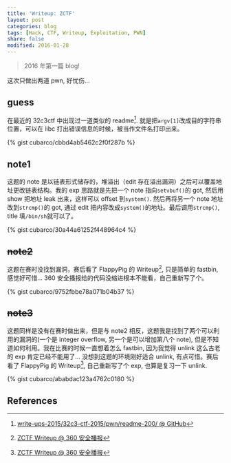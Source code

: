 ```yaml
---
title: 'Writeup: ZCTF'
layout: post
categories: blog
tags: [Hack, CTF, Writeup, Exploitation, PWN]
share: false
modified: 2016-01-28
---
```


> 2016 年第一篇 blog!

这次只做出两道 pwn, 好忧伤...

## guess

在最近的 32c3ctf 中出现过一道类似的 readme[^1]. 就是把`argv[1]`改成目的字符串位置，可以在 libc 打出错误信息的时候，被当作文件名打印出来。

{% gist cubarco/cbbd4ab5462c2f0f287b %}

## note1

这题的 note 是以链表形式储存的，堆溢出（edit 存在溢出漏洞）之后可以覆盖地址更改链表结构。我的 exp 思路就是先把一个 note 指向`setvbuf()`的 got, 然后用 show 把地址 leak 出来，这样可以 offset 到`system()`. 然后再将另一个 note 地址改到`strcmp()`的 got, 通过 edit 把内容改成`system()`的地址。最后调用`strcmp()`, title 填`/bin/sh`就可以了。

{% gist cubarco/30a44a61252f448964c4 %}

## <del>note2</del>

这题在赛时没找到漏洞，赛后看了 FlappyPig 的 Writeup[^2], 只是简单的 fastbin, 感觉好可惜... 360 安全播报给的代码没缩进根本不能看，自己重新写了个。

{% gist cubarco/9752fbbe78a071b04b37 %}

## <del>note3</del>

这题同样是没有在赛时做出来，但是与 note2 相反，这题我是找到了两个可以利用的漏洞的(一个是 integer overflow, 另一个是可以增加第八个 note), 但是不知道如何利用。我在比赛的时候一直想着怎么 fastbin, 因为我觉得 unlink 这么古老的 exp 肯定已经不能用了... 没想到这题的环境刚好适合 unlink, 有点可惜。赛后看了 FlappyPig 的 Writeup[^2], 自己重新写了个 exp, 也算是复习一下 unlink.

{% gist cubarco/ababdac123a4762c0180 %}

## References

[^1]: [write-ups-2015/32c3-ctf-2015/pwn/readme-200/ @ GitHub](https://github.com/ctfs/write-ups-2015/tree/master/32c3-ctf-2015/pwn/readme-200)
[^2]: [ZCTF Writeup @ 360 安全播报](http://bobao.360.cn/ctf/detail/158.html)
